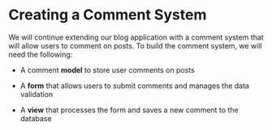 # Creating a Comment System

We will continue extending our blog application with a comment system that will allow users to comment on posts. To build the comment system, we will need the following:

- A comment **model** to store user comments on posts
- A **form** that allows users to submit comments and manages the data validation


- A **view** that processes the form and saves a new comment to the database

